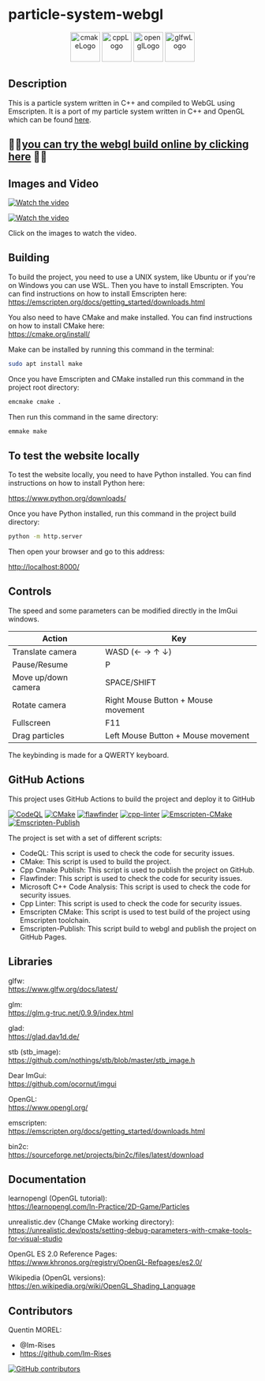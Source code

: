 # particle-system-webgl

<p align="center">
      <img src="https://user-images.githubusercontent.com/59691442/183268126-b3d19e66-8f2d-463a-805e-ae6ef7cc6c01.png" alt="cmakeLogo" style="height:60px;"/>
      <img src="https://img.shields.io/badge/C%2B%2B-00599C?style=for-the-badge&logo=c%2B%2B&logoColor=white" alt="cppLogo" style="height:60px;"/>
      <img src="https://img.shields.io/badge/OpenGL-FFFFFF?style=for-the-badge&logo=opengl" alt="openglLogo" style="height:60px;"/>
      <img src="https://user-images.githubusercontent.com/59691442/190315147-ec9dc33f-0090-4f0d-98ab-514eb1463e01.png" alt="glfwLogo" style="height:60px;"/>
</p>

## Description

This is a particle system written in C++ and compiled to WebGL using
Emscripten. It is a port of my particle system written in C++ and OpenGL which can be
found [here](https://github.com/Im-Rises/Particlesystem).

## 🚀🚀[you can try the webgl build online by clicking here](https://im-rises.github.io/particle-system-webgl/) 🚀🚀

## Images and Video

[![Watch the video](https://user-images.githubusercontent.com/59691442/216751976-c06c492d-5dfb-466c-afe9-ec44e94e5db9.png)](https://www.youtube.com/watch?v=h5X1RaElC7Y)

[![Watch the video](https://user-images.githubusercontent.com/59691442/216753254-f3315a71-f073-420e-b4e3-86a024913683.png)](https://www.youtube.com/watch?v=h5X1RaElC7Y)

Click on the images to watch the video.

## Building

To build the project, you need to use a UNIX system, like Ubuntu or if you're on Windows you can use WSL.
Then you have to install Emscripten. You can find
instructions on how to install Emscripten here:  
<https://emscripten.org/docs/getting_started/downloads.html>

You also need to have CMake and make installed. You can find instructions on how to
install CMake here:  
<https://cmake.org/install/>

Make can be installed by running this command in the terminal:

```bash
sudo apt install make
```

Once you have Emscripten and CMake installed run this command in the project root directory:

```bash
emcmake cmake .
```

Then run this command in the same directory:

```bash
emmake make
```

## To test the website locally

To test the website locally, you need to have Python installed. You can find instructions on how to install Python here:

<https://www.python.org/downloads/>

Once you have Python installed, run this command in the project build directory:

```bash
python -m http.server
```

Then open your browser and go to this address:

<http://localhost:8000/>

## Controls

The speed and some parameters can be modified directly in the ImGui windows.

| Action              | Key                                 |
|---------------------|-------------------------------------|
| Translate camera    | WASD (← → ↑ ↓)                      |
| Pause/Resume        | P                                   |
| Move up/down camera | SPACE/SHIFT                         |
| Rotate camera       | Right Mouse Button + Mouse movement |
| Fullscreen          | F11                                 |
| Drag particles      | Left Mouse Button + Mouse movement  |

The keybinding is made for a QWERTY keyboard.

## GitHub Actions

This project uses GitHub Actions to build the project and deploy it to GitHub

[![CodeQL](https://github.com/Im-Rises/particle-system-webgl/actions/workflows/codeql.yml/badge.svg?branch=main)](https://github.com/Im-Rises/particle-system-webgl/actions/workflows/codeql.yml)
[![CMake](https://github.com/Im-Rises/particle-system-webgl/actions/workflows/cmake.yml/badge.svg?branch=main)](https://github.com/Im-Rises/particle-system-webgl/actions/workflows/cmake.yml)
[![flawfinder](https://github.com/Im-Rises/particle-system-webgl/actions/workflows/flawfinder.yml/badge.svg?branch=main)](https://github.com/Im-Rises/particle-system-webgl/actions/workflows/flawfinder.yml)
[![cpp-linter](https://github.com/Im-Rises/particle-system-webgl/actions/workflows/cpp-linter.yml/badge.svg?branch=main)](https://github.com/Im-Rises/particle-system-webgl/actions/workflows/cpp-linter.yml)
[![Emscripten-CMake](https://github.com/Im-Rises/particle-system-webgl/actions/workflows/emscripten-cmake.yml/badge.svg)](https://github.com/Im-Rises/particle-system-webgl/actions/workflows/emscripten-cmake.yml)
[![Emscripten-Publish](https://github.com/Im-Rises/particle-system-webgl/actions/workflows/emscripten-publish.yml/badge.svg)](https://github.com/Im-Rises/particle-system-webgl/actions/workflows/emscripten-publish.yml)

The project is set with a set of different scripts:

- CodeQL: This script is used to check the code for security issues.
- CMake: This script is used to build the project.
- Cpp Cmake Publish: This script is used to publish the project on GitHub.
- Flawfinder: This script is used to check the code for security issues.
- Microsoft C++ Code Analysis: This script is used to check the code for security issues.
- Cpp Linter: This script is used to check the code for security issues.
- Emscripten CMake: This script is used to test build of the project using Emscripten toolchain.
- Emscripten-Publish: This script build to webgl and publish the project on GitHub Pages.

## Libraries

glfw:  
<https://www.glfw.org/docs/latest/>

glm:  
<https://glm.g-truc.net/0.9.9/index.html>

glad:  
<https://glad.dav1d.de/>

stb (stb_image):  
<https://github.com/nothings/stb/blob/master/stb_image.h>

Dear ImGui:  
<https://github.com/ocornut/imgui>

OpenGL:  
<https://www.opengl.org/>

emscripten:  
<https://emscripten.org/docs/getting_started/downloads.html>

bin2c:  
<https://sourceforge.net/projects/bin2c/files/latest/download>

## Documentation

learnopengl (OpenGL tutorial):  
<https://learnopengl.com/In-Practice/2D-Game/Particles>

unrealistic.dev (Change CMake working directory):  
<https://unrealistic.dev/posts/setting-debug-parameters-with-cmake-tools-for-visual-studio>

OpenGL ES 2.0 Reference Pages:  
<https://www.khronos.org/registry/OpenGL-Refpages/es2.0/>

Wikipedia (OpenGL versions):
<https://en.wikipedia.org/wiki/OpenGL_Shading_Language>

## Contributors

Quentin MOREL:

- @Im-Rises
- <https://github.com/Im-Rises>

[![GitHub contributors](https://contrib.rocks/image?repo=Im-Rises/particle-system-webgl)](https://github.com/Im-Rises/particle-system-webgl/graphs/contributors)
